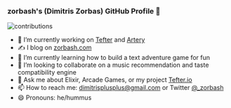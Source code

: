 ### zorbash's (Dimitris Zorbas) GitHub Profile 👋

![contributions](https://github-readme-stats.vercel.app/api?username=zorbash&count_private=true&custom_title=GitHub%20Stats&show_icons=true&theme=cobalt)

- 🔭  I’m currently working on [Tefter](https://tefter.io) and [Artery](https://artery.ltd)
- ✍️  I blog on [zorbash.com](https://zorbash.com)
- 🌱  I’m currently learning how to build a text adventure game for fun
- 👯  I’m looking to collaborate on a music recommendation and taste compatibility engine
- 💬  Ask me about Elixir, Arcade Games, or my project [Tefter.io](https://tefter.io)
- 📫  How to reach me: dimitrisplusplus@gmail.com or Twitter [@_zorbash](twitter.com/_zorbash)
- 😄  Pronouns: he/hummus
